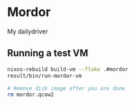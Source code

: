 # Mordor

My dailydriver

## Running a test VM

```bash
nixos-rebuild build-vm --flake .#mordor
result/bin/run-mordor-vm

# Remove disk image after you are done
rm mordor.qcow2
```
